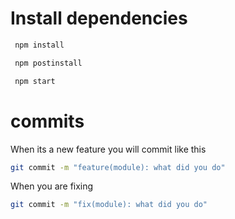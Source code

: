 # Install dependencies 

```sh
 npm install
```

```sh
 npm postinstall
```

```sh
 npm start
```

# commits

When its a new feature you will commit like this 

```sh
git commit -m "feature(module): what did you do"
```

When you are fixing 

```sh
git commit -m "fix(module): what did you do"
```
